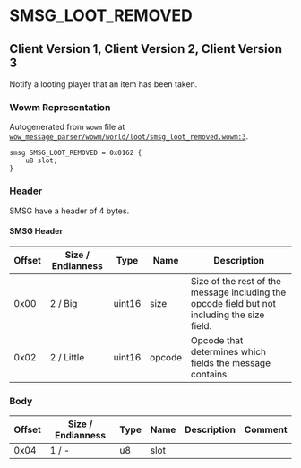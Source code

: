 # SMSG_LOOT_REMOVED

## Client Version 1, Client Version 2, Client Version 3

Notify a looting player that an item has been taken.

### Wowm Representation

Autogenerated from `wowm` file at [`wow_message_parser/wowm/world/loot/smsg_loot_removed.wowm:3`](https://github.com/gtker/wow_messages/tree/main/wow_message_parser/wowm/world/loot/smsg_loot_removed.wowm#L3).
```rust,ignore
smsg SMSG_LOOT_REMOVED = 0x0162 {
    u8 slot;
}
```
### Header

SMSG have a header of 4 bytes.

#### SMSG Header

| Offset | Size / Endianness | Type   | Name   | Description |
| ------ | ----------------- | ------ | ------ | ----------- |
| 0x00   | 2 / Big           | uint16 | size   | Size of the rest of the message including the opcode field but not including the size field.|
| 0x02   | 2 / Little        | uint16 | opcode | Opcode that determines which fields the message contains.|

### Body

| Offset | Size / Endianness | Type | Name | Description | Comment |
| ------ | ----------------- | ---- | ---- | ----------- | ------- |
| 0x04 | 1 / - | u8 | slot |  |  |

